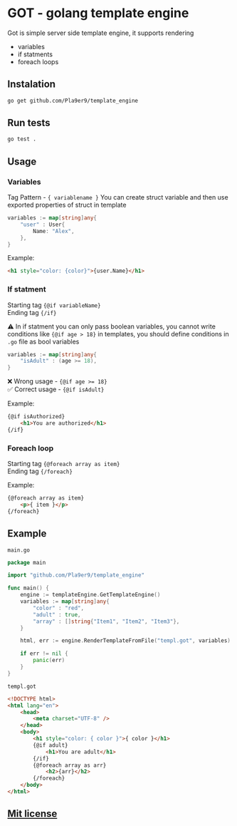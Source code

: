 # GOT - golang template engine

Got is simple server side template engine, it supports rendering
- variables
- if statments
- foreach loops

## Instalation

```bash
go get github.com/Pla9er9/template_engine
```

## Run tests
```bash
go test .
```

## Usage

### Variables
Tag Pattern - `{ variablename }`
You can create struct variable and then use exported properties of struct in template
<br>
```go
variables := map[string]any{
    "user" : User{
        Name: "Alex",
    },
}
```

Example:
```html
<h1 style="color: {color}">{user.Name}</h1>
```

### If statment
Starting tag `{@if variableName}` <br>
Ending tag `{/if}`

⚠️ In if statment you can only pass boolean variables, you cannot write conditions like `{@if age > 18}` in templates, you should define conditions in `.go` file as bool variables <br>

```go
variables := map[string]any{
    "isAdult" : (age >= 18),
}
```

❌ Wrong usage - `{@if age >= 18}` <br>
✅ Correct usage - `{@if isAdult}` <br>

Example:
```html
{@if isAuthorized}
    <h1>You are authorized</h1>
{/if}
```

### Foreach loop
Starting tag `{@foreach array as item}` <br>
Ending tag `{/foreach}`
<br>

Example:
```html
{@foreach array as item}
    <p>{ item }</p>
{/foreach}
```

## Example
`main.go`
```Go
package main

import "github.com/Pla9er9/template_engine"

func main() {
    engine := templateEngine.GetTemplateEngine()
    variables := map[string]any{
        "color" : "red",
        "adult" : true,
        "array" : []string{"Item1", "Item2", "Item3"},
    }

    html, err := engine.RenderTemplateFromFile("templ.got", variables)

	if err != nil {
		panic(err)
	}
}
```

`templ.got`
```html
<!DOCTYPE html>
<html lang="en">
    <head>
        <meta charset="UTF-8" />
    </head>
    <body>
        <h1 style="color: { color }">{ color }</h1>
        {@if adult}
            <h1>You are adult</h1>
        {/if}
        {@foreach array as arr}
            <h2>{arr}</h2>
        {/foreach}
    </body>
</html>
```

## [Mit license](https://github.com/Pla9er9/template_engine/blob/main/LICENSE)